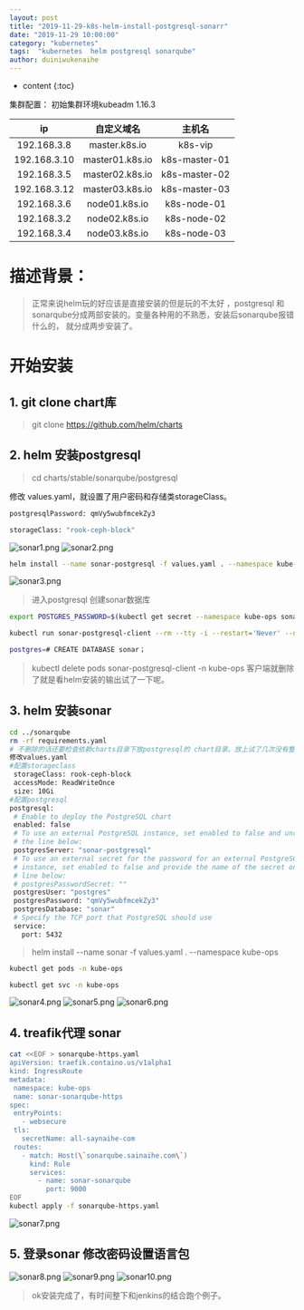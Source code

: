 ```yaml
---
layout: post
title: "2019-11-29-k8s-helm-install-postgresql-sonarr"
date: "2019-11-29 10:00:00"
category: "kubernetes"
tags:  "kubernetes  helm postgresql sonarqube"
author: duiniwukenaihe
---
```

* content
{:toc}

集群配置：
初始集群环境kubeadm 1.16.3

|  ip           | 自定义域名         |    主机名 |
|  :----:       |     :----:        |   :----:  |
|192.168.3.8      |  master.k8s.io    |  k8s-vip  |
|192.168.3.10    |  master01.k8s.io  |  k8s-master-01|
|192.168.3.5   |  master02.k8s.io  |  k8s-master-02| 
|192.168.3.12   |  master03.k8s.io  |  k8s-master-03|
|192.168.3.6    |  node01.k8s.io    |  k8s-node-01|
|192.168.3.2    |  node02.k8s.io    |  k8s-node-02|
|192.168.3.4    |  node03.k8s.io    |  k8s-node-03|

# 描述背景：
> 正常来说helm玩的好应该是直接安装的但是玩的不太好 ，postgresql 和sonarqube分成两部安装的。变量各种用的不熟悉，安装后sonarqube报错什么的， 就分成两步安装了。

# 开始安装
## 1. git clone chart库
> git clone https://github.com/helm/charts

## 2. helm 安装postgresql

> cd charts/stable/sonarqube/postgresql
> 
修改 values.yaml，就设置了用户密码和存储类storageClass。

 ```bash
postgresqlPassword: qmVy5wubfmcekZy3

storageClass: "rook-ceph-block"
 ```

![sonar1.png](/assets/images/sonar/sonar1.png)
![sonar2.png](/assets/images/sonar/sonar2.png)

 ```bash
helm install --name sonar-postgresql -f values.yaml . --namespace kube-ops
 ```

![sonar3.png](/assets/images/sonar/sonar3.png)

> 进入postgresql 创建sonar数据库

 ```bash
export POSTGRES_PASSWORD=$(kubectl get secret --namespace kube-ops sonar-postgresql -o jsonpath="{.data.postgresql-password}" | base64 --decode)

kubectl run sonar-postgresql-client --rm --tty -i --restart='Never' --namespace kube-ops --image docker.io/bitnami/postgresql:11.6.0-debian-9-r0 --env="PGPASSWORD=$POSTGRES_PASSWORD" --command -- psql --host sonar-postgresql -U postgres -d postgres -p 5432

postgres=# CREATE DATABASE sonar；
 ```
> kubectl delete pods sonar-postgresql-client -n kube-ops 客户端就删除了就是看helm安装的输出试了一下呢。

## 3. helm 安装sonar
 ```bash
cd ../sonarqube
rm -rf requirements.yaml
# 不删除的话还要检查依赖charts目录下放postgresql的 chart目录。放上试了几次没有整明白，就分开整了
修改values.yaml
#配置storageclass
  storageClass: rook-ceph-block
  accessMode: ReadWriteOnce
  size: 10Gi
#配置postgresql
postgresql:
  # Enable to deploy the PostgreSQL chart
  enabled: false  
  # To use an external PostgreSQL instance, set enabled to false and uncomment
  # the line below:
  postgresServer: "sonar-postgresql"
  # To use an external secret for the password for an external PostgreSQL
  # instance, set enabled to false and provide the name of the secret on the
  # line below:
  # postgresPasswordSecret: ""
  postgresUser: "postgres"
  postgresPassword: "qmVy5wubfmcekZy3"
  postgresDatabase: "sonar"
  # Specify the TCP port that PostgreSQL should use
  service:
    port: 5432

 ```
> helm install --name sonar -f values.yaml . --namespace kube-ops

 ```bash
kubectl get pods -n kube-ops

kubectl get svc -n kube-ops
 ```
![sonar4.png](/assets/images/sonar/sonar4.png)
![sonar5.png](/assets/images/sonar/sonar5.png)
![sonar6.png](/assets/images/sonar/sonar6.png)
## 4. treafik代理 sonar
 ``` bash
cat <<EOF > sonarqube-https.yaml
apiVersion: traefik.containo.us/v1alpha1
kind: IngressRoute
metadata:
  namespace: kube-ops
  name: sonar-sonarqube-https
spec:
  entryPoints:
    - websecure
  tls:
    secretName: all-saynaihe-com
  routes:
    - match: Host(\`sonarqube.sainaihe.com\`)
      kind: Rule
      services:
        - name: sonar-sonarqube
          port: 9000
EOF
kubectl apply -f sonarqube-https.yaml
 ```
![sonar7.png](/assets/images/sonar/sonar7.png)
## 5. 登录sonar 修改密码设置语言包
![sonar8.png](/assets/images/sonar/sonar8.png)
![sonar9.png](/assets/images/sonar/sonar9.png)
![sonar10.png](/assets/images/sonar/sonar10.png)
> ok安装完成了，有时间整下和jenkins的结合跑个例子。
